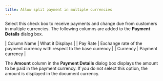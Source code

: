 ```yaml
---
title: Allow split payment in multiple currencies
---
```



Select this check box to receive payments and change due from customers  in multiple currencies. The following columns are added to the **Payment 
 Details** dialog box.


| Column Name | What it Displays |
| Pay Rate | Exchange rate of the payment currency with respect to  the base currency |
| Currency | Payment currency |



The **Amount** column in the **Payment Details** dialog box displays  the amount to be paid in the payment currency. If you do not select this  option, the amount is displayed in the document currency.
